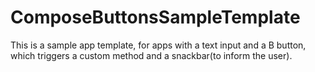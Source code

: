 # ComposeButtonsSampleTemplate
This is a sample app template, for apps with a text input and a B button, which triggers a custom method and a snackbar(to inform the user).
